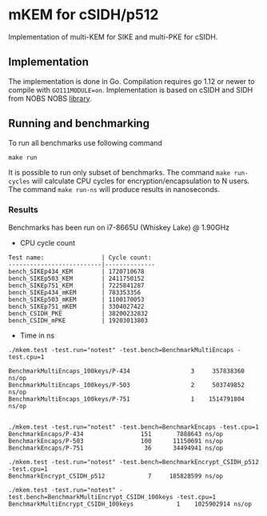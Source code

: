 # mKEM for cSIDH/p512

Implementation of multi-KEM for SIKE and multi-PKE for cSIDH.

## Implementation

The implementation is done in Go. Compilation requires go 1.12 or newer to compile with ``GO111MODULE=on``. Implementation is based on cSIDH and SIDH from NOBS NOBS [library](github.com/henrydcase/nobs).

## Running and benchmarking

To run all benchmarks use following command
```
make run
```

It is possible to run only subset of benchmarks. The command ``make run-cycles`` will calculate CPU cycles for encryption/encapsulation to N users. The command ``make run-ns`` will produce results in nanoseconds.


### Results
Benchmarks has been run on i7-8665U (Whiskey Lake) @ 1.90GHz

* CPU cycle count

```
Test name:                | Cycle count:
--------------------------|--------------
bench_SIKEp434_KEM        | 1720710678
bench_SIKEp503_KEM        | 2411750152
bench_SIKEp751_KEM        | 7225841287
bench_SIKEp434_mKEM       | 783353356
bench_SIKEp503_mKEM       | 1100170053
bench_SIKEp751_mKEM       | 3304027422
bench_CSIDH_PKE           | 38200232832
bench_CSIDH_mPKE          | 19203013803
```

* Time in ns

```
./mkem.test -test.run="notest" -test.bench=BenchmarkMultiEncaps -test.cpu=1

BenchmarkMultiEncaps_100keys/P-434         	       3	 357838360 ns/op
BenchmarkMultiEncaps_100keys/P-503         	       2	 503749852 ns/op
BenchmarkMultiEncaps_100keys/P-751         	       1	1514791804 ns/op


./mkem.test -test.run="notest" -test.bench=BenchmarkEncaps -test.cpu=1
BenchmarkEncaps/P-434         	     151	   7888643 ns/op
BenchmarkEncaps/P-503         	     100	  11150691 ns/op
BenchmarkEncaps/P-751         	      36	  34494941 ns/op

./mkem.test -test.run="notest" -test.bench=BenchmarkEncrypt_CSIDH_p512 -test.cpu=1
BenchmarkEncrypt_CSIDH_p512 	       7	 185828599 ns/op

./mkem.test -test.run="notest" -test.bench=BenchmarkMultiEncrypt_CSIDH_100keys -test.cpu=1
BenchmarkMultiEncrypt_CSIDH_100keys 	       1	1025902914 ns/op
```

